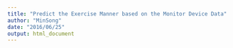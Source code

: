 ```yaml
---
title: "Predict the Exercise Manner based on the Monitor Device Data"
author: "MinSong"
date: "2016/06/25"
output: html_document
---
```


















